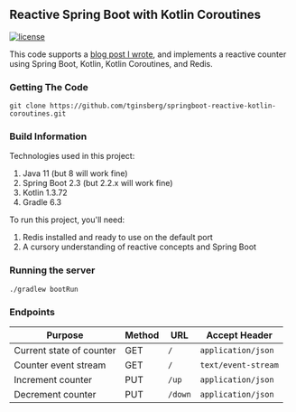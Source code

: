 ## Reactive Spring Boot with Kotlin Coroutines

[![license](https://img.shields.io/github/license/tginsberg/springboot-reactive-kotlin-coroutines.svg)]()


This code supports a [blog post I wrote](https://todd.ginsberg.com/post/springboot-reactive-kotlin-coroutines/), and implements a reactive counter using Spring Boot, Kotlin, Kotlin Coroutines, and Redis.


### Getting The Code

```
git clone https://github.com/tginsberg/springboot-reactive-kotlin-coroutines.git
```

### Build Information

Technologies used in this project:

1. Java 11 (but 8 will work fine)
2. Spring Boot 2.3 (but 2.2.x will work fine)
3. Kotlin 1.3.72
4. Gradle 6.3

To run this project, you'll need:

1. Redis installed and ready to use on the default port
2. A cursory understanding of reactive concepts and Spring Boot

### Running the server

```
./gradlew bootRun
```

### Endpoints

| Purpose                  | Method | URL      | Accept Header       |
|--------------------------|--------|----------|---------------------|
| Current state of counter | GET    | `/`      | `application/json`  |
| Counter event stream     | GET    | `/`      | `text/event-stream` |
| Increment counter        | PUT    | `/up`   | `application/json`  |
| Decrement counter        | PUT    | `/down` | `application/json`  |
